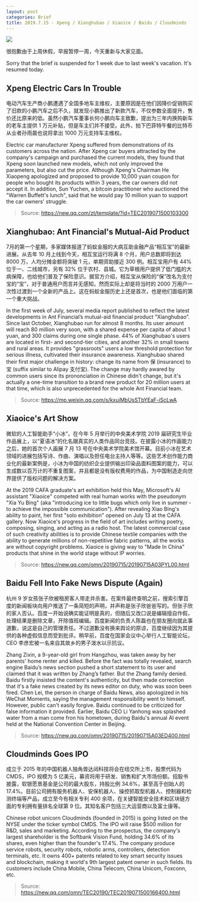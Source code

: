 ```yaml
---
layout: post
categories: Brief
title: 2019.7.15 - Xpeng / Xianghubao / Xiaoice / Baidu / Cloudminds
---
```


![](http://ww1.sinaimg.cn/large/4b91f9d5ly1g4k5lxrqx2j212w0m8my2.jpg)

很抱歉由于上周休假，早报暂停一周，今天重新与大家见面。

Sorry that the brief is suspended for 1 week due to last week's vacation. It's resumed today.

## Xpeng Electric Cars In Trouble

电动汽车生产商小鹏遭遇了全国多地车主维权，主要原因是在他们因降价促销购买了旧款的小鹏汽车之后不久，就发现小鹏推出了新款汽车，不仅参数全面提升，售价还比原来的低。虽然小鹏汽车董事长何小鹏向车主致歉，提出为三年内换购新车的老车主提供 1 万元补贴，但是车主们并不接受。此外，拍下巴菲特午餐的比特币从业者孙雨晨也说将拿出 1000 万元支持车主维权。

Electric car manufacturer Xpeng suffered from demonstrations of its customers across the nation. After Xpeng car buyers attracted by the company's campaign and purchased the current models, they found that Xpeng soon launched new models, which not only improved the parameters, but also cut the price.  Although Xpeng's Chairman He Xiaopeng apologized and proposed to provide 10,000 yuan coupon for people who bought its products within 3 years, the car owners did not accept it. In addition, Sun Yuchen, a bitcoin practitioner who auctioned the "Warren Buffett's lunch", said that he would pay 10 million yuan to support the car owners' struggle.

> Source: https://new.qq.com/zt/template/?id=TEC2019071500103300

## Xianghubao: Ant Financial's Mutual-Aid Product

7月的第一个星期，多家媒体报道了蚂蚁金服的大病互助金融产品“相互宝”的最新进展。从去年 10 月上线到今天，相互宝运行将满 8 个月，用户总数即将到达 8000 万，人均分摊金额将突破 1 元，单期资助接近 300 例。相互宝用户有 44% 位于一、二线城市，另有 32% 位于农村、县城。它为草根用户提供了低门槛的大病保障，也给他们普及了保险意识。据官方介绍，相互宝从保险的“保”改名为支付宝的“宝”，对于普通用户而言并无感知，然而实际上却是将当时的 2000 万用户一次性过渡到一个全新的产品上。这在蚂蚁金服历史上还是首次，也是他们面临的第一个重大挑战。

In the first week of July, several media report published to reflect the latest developments in Ant Financial’s mutual-aid financial product “Xianghubao”. Since last October, Xianghubao run for almost 8 months. Its user amount will reach 80 million very soon, with a shared expense per capita of about 1 yuan, and 300 claims during one single phase. 44% of Xianghubao's users are located in first- and second-tier cities, and another 32% in small towns and rural areas. It provides "grassroots" users a low threshold protection for serious illness, cultivated their insurance awareness. Xianghubao shared their first major challenge in history: change its name from 保 (insurance) to 宝 (suffix similar to Alipay 支付宝). The change may hardly awared by common users since its prononciation in Chinese didn't change, but it's actually a one-time transition to a brand new product for 20 million users at that time, which is also unprecedented for the whole Ant Financial team.

> Source: https://mp.weixin.qq.com/s/kxuiMbUsSTbYEaF-iScLwA

## Xiaoice's Art Show

微软的人工智能助手“小冰”，在今年 5 月举行的中央美术学院 2019 届研究生毕业作品展上，以“夏语冰”的化名跟真实的人类作品同台竞技。在披露小冰的作画能力之后，她的首次个人画展 7 月 13 号在中央美术学院美术馆开幕。目前小冰在艺术领域的进展包括写诗、作曲、演唱以及担任电台主持人等等。这些艺术创作能力商业化的最新案例是，小冰为中国的纺织企业提供输出印染品面料图案的能力，可以生成数以百万计的不重复图案，并且都是没有版权费用的作品，为中国制造走向世界提供了版权问题的解决方案。

At the 2019 CAFA graduate's art exhibition held this May, Microsoft's AI assistant "Xiaoice" competed with real human works with the pseudonym "Xia Yu Bing" (aka "introducing ice to little bugs which only live in summer - to achieve the impossible communication"). After revealing Xiao Bing's ability to paint, her first "solo exhibition" opened on July 13 at the CAFA gallery. Now Xiaoice's progress in the field of art includes writing poetry, composing, singing, and acting as a radio host. The latest commercial case of such creativity abilities is to provide Chinese textile companies with the ability to generate millions of non-repetitive fabric patterns, all the works are without copyright problems. Xiaoice is giving way to "Made In China" products that shine in the world stage without IP worries.

> Source: https://new.qq.com/omn/20190715/20190715A03PYL00.html

## Baidu Fell Into Fake News Dispute (Again)

杭州 9 岁女孩张子欣被租房客人带走并杀害。在案件最终查明之前，搜索引擎百度的新闻板块向用户推送了一条简短的声明，并声称是张子欣爸爸写的。但张子欣的家人否认。百度一开始说确实能证明是真的，但随后又改口说是编辑擅自作假，处理结果是删除文章，开除值班编辑。百度新闻的负责人陈磊也在朋友圈向就此事道歉，说这是自己的管理责任。不过道歉没有换来舆论的原谅，百度继续因为其提供的各种虚假信息而受到批评。稍早前，百度在国家会议中心举行人工智能论坛，CEO 李彦宏被一名来自其故乡的男子泼水以示抗议。

Zhang Zixin, a 9-year-old girl from Hangzhou, was taken away by her parents' home renter and killed. Before the fact was totally revealed, search engine Baidu’s news section pushed a short statement to its user and claimed that it was written by Zhang’s father. But the Zhang family denied. Baidu firstly insisted the content's authenticity, but then made correction that it's a fake news created by its news editor on duty, who was soon been fired. Chen Lei, the person in charge of Baidu News, also apologized in his WeChat Moments, saying the management responsibility went to himself. However, public can't easily forgive. Baidu continued to be criticized for false information it provided. Earlier, Baidu CEO Li Yanhong was splashed water from a man come fron his hometown, during Baidu's annual AI event held at the National Convention Center in Beijing.

> Source: https://new.qq.com/omn/20190715/20190715A03ED400.html

## Cloudminds Goes IPO

成立于 2015 年的中国机器人独角兽达闼科技将会在纽交所上市，股票代码为 CMDS，IPO 规模为 5 亿美元，募资将用于研发、销售和扩大市场份额。招股书披露，软银愿景基金是公司的最大股东，持股比例 34.6%，甚至高于创始人的 17.4%。目前公司拥有服务机器人、安保机器人、操控抓取型机器人、控制器和检测终端等产品，成立至今有相关专利 400 余项，在关键智能安全技术和区块链方面的专利拥有量排名全球第 9 位。其知名客户包括三大运营商以及富士康等。

Chinese robot unicorn Cloudminds (founded in 2015) is going listed on the NYSE under the ticker symbol CMDS. The IPO will raise $500 million for R&D, sales and marketing. According to the prospectus, the company's largest shareholder is the Softbank Vision Fund, holding 34.6% of its shares, even higher than the founder's 17.4%. The company produce service robots, security robots, robotic arms, controllers, detection terminals, etc. It owns 400+ patents related to key smart security issues and blockchain, making it world's 9th largest patent owner in such fields. Its customers include China Mobile, China Telecom, China Unicom, Foxconn, etc.

> Source: https://new.qq.com/omn/TEC20190/TEC2019071500166400.html